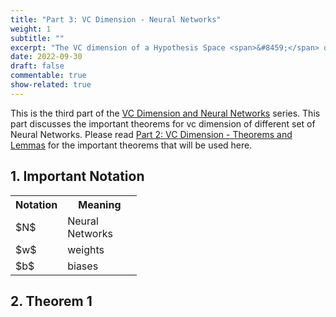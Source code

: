 ```yaml
---
title: "Part 3: VC Dimension - Neural Networks"
weight: 1
subtitle: ""
excerpt: "The VC dimension of a Hypothesis Space <span>&#8459;</span> on <span>&#8477;<sup>d</sup></span> is cardinality of the largest set <b>S</b> such that S is shattered by <span>&#8459;</span>."
date: 2022-09-30
draft: false
commentable: true
show-related: true
---
```


This is the third part of the <a href="/blog/vc-nn/">VC Dimension and Neural Networks</a> series. This part discusses the important theorems for vc dimension of different set of Neural Networks.
Please read  <a href="/blog/vc-nn/theorems">Part 2: VC Dimension - Theorems and Lemmas</a> for the important theorems that will be used here.

## 1. Important Notation
<table style="width:40%">
  <tr>
    <th>Notation</th>
    <th>Meaning</th>
  </tr>
  <tr>
    <td>$N$</td>
    <td>Neural Networks</td>
  </tr>
  <tr>
    <td>$w$</td>
    <td>weights</td>
  </tr>
  <tr>
    <td>$b$</td>
    <td>biases</td>
  </tr>
</table>

## 2. Theorem 1

